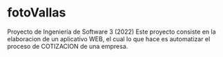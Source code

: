 # fotoVallas
Proyecto de Ingeniería de Software 3 (2022)
Este proyecto consiste en la elaboracion de un aplicativo WEB, el cual lo que hace es automatizar el proceso de COTIZACION de una empresa. 
